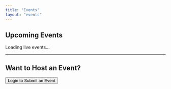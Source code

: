 ```yaml
---
title: "Events"
layout: "events"
---
```


## Upcoming Events

<div id="events-container">
  <p>Loading live events...</p>
</div>

---

## Want to Host an Event?
<button onclick="login()">Login to Submit an Event</button>

<div id="submit-form" style="display: none;">
  <form id="eventForm">
    <input type="text" placeholder="Event Title" name="title" required />
    <input type="datetime-local" name="datetime" required />
    <textarea placeholder="Event Description" name="description"></textarea>
    <button type="submit">Submit</button>
  </form>
</div>

<!-- Firebase Core -->
<script src="https://www.gstatic.com/firebasejs/10.9.0/firebase-app.js"></script>
<script src="https://www.gstatic.com/firebasejs/10.9.0/firebase-auth.js"></script>
<script src="https://www.gstatic.com/firebasejs/10.9.0/firebase-firestore.js"></script>

<!-- Your JS -->
<script src="/js/events.js"></script>
